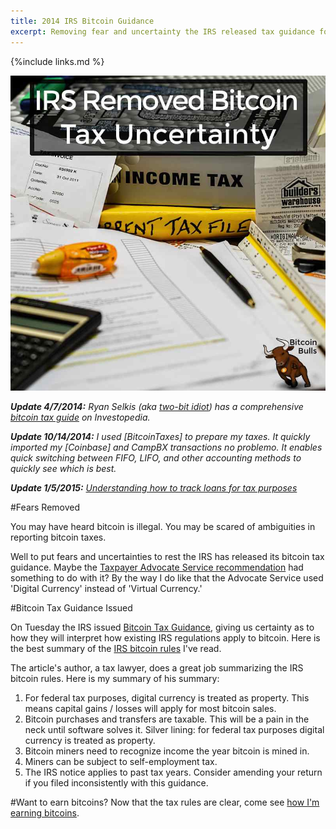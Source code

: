 ```yaml
---
title: 2014 IRS Bitcoin Guidance
excerpt: Removing fear and uncertainty the IRS released tax guidance for bitcoin investors, miners, and holders.
---
```


{%include links.md %}

![IRS bitcoin tax uncertainty removed](/images/irs-bitcoin-tax-uncertainty-removed.jpg "IRS bitcoin tax uncertainty removed")

***Update 4/7/2014:** Ryan Selkis (aka [two-bit idiot](http://two-bit-idiot.tumblr.com/post/81997998252/my-big-daddy-bitcoin-tax-article-is-live-on)) has a comprehensive [bitcoin tax guide](http://www.investopedia.com/university/definitive-bitcoin-tax-guide-dont-let-irs-snow-you/) on Investopedia.*

***Update 10/14/2014:** I used [BitcoinTaxes] to prepare my taxes. It quickly imported my [Coinbase] and CampBX transactions no problemo. It enables quick switching between FIFO, LIFO, and other accounting methods to quickly see which is best.*

***Update 1/5/2015:** [Understanding how to track loans for tax purposes](http://p2plendingexpert.com/the-guide-to-tracking-bitcoin-p2p-loans-for-us-citizens/)*

#Fears Removed

You may have heard bitcoin is illegal. You may be scared of ambiguities in reporting bitcoin taxes.

Well to put fears and uncertainties to rest the IRS has released its bitcoin tax guidance. Maybe the [Taxpayer Advocate Service recommendation](http://www.taxpayeradvocate.irs.gov/2013-Annual-Report/bitcoin/) had something to do with it? By the way I do like that the Advocate Service used 'Digital Currency' instead of 'Virtual Currency.'

#Bitcoin Tax Guidance Issued

On Tuesday the IRS issued [Bitcoin Tax Guidance](http://www.irs.gov/pub/irs-drop/n-14-21.pdf), giving us certainty as to how they will interpret how existing IRS regulations apply to bitcoin. Here is the best summary of the [IRS bitcoin rules](http://www.reddit.com/r/Bitcoin/comments/21g6sx/i_am_a_tax_attorney_here_is_what_the_irs_notice/) I've read. 

The article's author, a tax lawyer, does a great job summarizing the IRS bitcoin rules. Here is my summary of his summary:

1. For federal tax purposes, digital currency is treated as property. This means capital gains / losses will apply for most bitcoin sales.
2. Bitcoin purchases and transfers are taxable. This will be a pain in the neck until software solves it. Silver lining: for federal tax purposes digital currency is treated as property.
3. Bitcoin miners need to recognize income the year bitcoin is mined in.
4. Miners can be subject to self-­employment tax.
5. The IRS notice applies to past tax years. Consider amending your return if you filed inconsistently with this guidance.

#Want to earn bitcoins?
Now that the tax rules are clear, come see [how I'm earning bitcoins](/portfolio/).